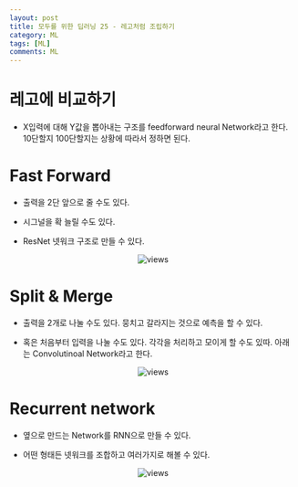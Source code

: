 ```yaml
---
layout: post
title: 모두를 위한 딥러닝 25 - 레고처럼 조립하기
category: ML
tags: [ML]
comments: ML
---
```


# 레고에 비교하기

- X입력에 대해 Y값을 뽑아내는 구조를 feedforward neural Network라고 한다. 10단할지 100단할지는 상황에 따라서 정하면 된다.

# Fast Forward

- 출력을 2단 앞으로 줄 수도 있다.

- 시그널을 확 늘릴 수도 있다.

- ResNet 넷워크 구조로 만들 수 있다.

<center>
<figure>
<img src="https://imgur.com/aTHPX9n.png" alt="views">
<figcaption></figcaption>
</figure>
</center>

# Split & Merge

- 출력을 2개로 나눌 수도 있다. 뭉치고 갈라지는 것으로 예측을 할 수 있다.

- 혹은 처음부터 입력을 나눌 수도 있다. 각각을 처리하고 모이게 할 수도 있따. 아래는 Convolutinoal Network라고 한다.

<center>
<figure>
<img src="https://imgur.com/zpCtuMP.png" alt="views">
<figcaption></figcaption>
</figure>
</center>

# Recurrent network

- 옆으로 만드는 Network를 RNN으로 만들 수 있다.

- 어떤 형태든 넷워크를 조합하고 여러가지로 해볼 수 있다.

<center>
<figure>
<img src="https://imgur.com/udFwTxQ.png" alt="views">
<figcaption></figcaption>
</figure>
</center>